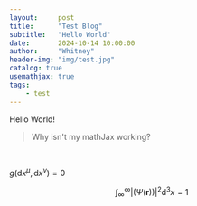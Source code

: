 ```yaml
---
layout:     post
title:      "Test Blog"
subtitle:   "Hello World"
date:       2024-10-14 10:00:00
author:     "Whitney"
header-img: "img/test.jpg"
catalog: true
usemathjax: true
tags:
    - test
---
```

Hello World!

> Why isn't my mathJax working?
<br>

<span>$g(\mathrm{d}x^\mu, \mathrm{d}x^\nu) = 0$ </span>

$$ 
  \int^{\infty}_{\infty} |(\Psi(\mathbf{r}))|^2 \mathrm{d}^3 x = 1
$$